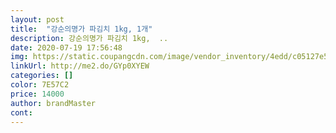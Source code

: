 ```yaml
---
layout: post 
title:  "강순의명가 파김치 1kg, 1개" 
description: 강순의명가 파김치 1kg,  ..
date: 2020-07-19 17:56:48 
img: https://static.coupangcdn.com/image/vendor_inventory/4edd/c05127e536010a1f96cd6b44c346a0d9fe818cb9e6752425c86547cbbf95.jpg 
linkUrl: http://me2.do/GYp0XYEW 
categories: [] 
color: 7E57C2 
price: 14000 
author: brandMaster 
cont:  
---
```

 
